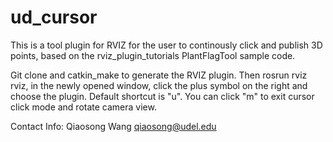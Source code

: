 ud_cursor
=========
This is a tool plugin for RVIZ for the user to continously click and publish 3D points, based on the rviz_plugin_tutorials PlantFlagTool sample code.

Git clone and catkin_make to generate the RVIZ plugin. Then rosrun rviz rviz, in the newly opened window, click the plus symbol on the right and choose the plugin. Default shortcut is "u". You can click "m" to exit cursor click mode and rotate camera view.

Contact Info:
Qiaosong Wang
qiaosong@udel.edu
